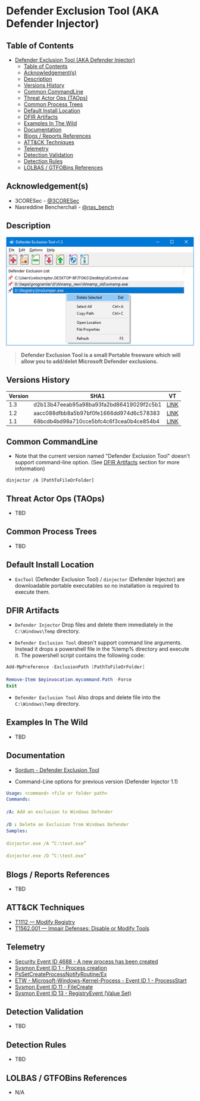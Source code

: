 # Defender Exclusion Tool (AKA Defender Injector)

## Table of Contents

- [Defender Exclusion Tool (AKA Defender Injector)](#defender-exclusion-tool-aka-defender-injector)
  - [Table of Contents](#table-of-contents)
  - [Acknowledgement(s)](#acknowledgements)
  - [Description](#description)
  - [Versions History](#versions-history)
  - [Common CommandLine](#common-commandline)
  - [Threat Actor Ops (TAOps)](#threat-actor-ops-taops)
  - [Common Process Trees](#common-process-trees)
  - [Default Install Location](#default-install-location)
  - [DFIR Artifacts](#dfir-artifacts)
  - [Examples In The Wild](#examples-in-the-wild)
  - [Documentation](#documentation)
  - [Blogs / Reports References](#blogs--reports-references)
  - [ATT&CK Techniques](#attck-techniques)
  - [Telemetry](#telemetry)
  - [Detection Validation](#detection-validation)
  - [Detection Rules](#detection-rules)
  - [LOLBAS / GTFOBins References](#lolbas--gtfobins-references)

## Acknowledgement(s)

- 3CORESec - [@3CORESec](https://twitter.com/3CORESec)
- Nasreddine Bencherchali - [@nas_bench](https://twitter.com/nas_bench)

## Description

<p align="center"><img src="/Images/Screenshots/DefenderExclusionTool.png"></p>

> **Defender Exclusion Tool is a small Portable freeware which will allow you to add/delet Microsoft Defender exclusions.**

## Versions History

| Version | SHA1                                     | VT                                                                                                                   |
|---------|------------------------------------------|----------------------------------------------------------------------------------------------------------------------|
| 1.3    | d2b13b47eeab95a98ba93fa2bd86419029f2c5b1 | [LINK](https://www.virustotal.com/gui/file/7d8f35945c17c54056d4aaca05c14bd45640a8c9d1d38f646ae06a8b9cb0c117)                                                                                                             |
| 1.2    | aacc088dfbb8a5b97bf0fe1666dd974d6c578383 | [LINK](https://www.virustotal.com/gui/file/3cbbd45d2acc6fe5dbb71faa7febc910329d1b032aaaede54036b203a6563367)                                                                                                             |
| 1.1    | 68bcdb4bd98a710cce5bfc4c6f3cea0b4ce854b4 | [LINK](https://www.virustotal.com/gui/file/4b3a81fe645bae70594161be1c467636b9caf36a1451c615f79e8ae24609f975)                                                                                                             |

## Common CommandLine

- Note that the current version named "Defender Exclusion Tool" doesn't support command-line option. (See [DFIR Artifacts](#dfir-artifacts) section for more information)

```batch
dinjector /A [PathToFileOrFolder]
```

## Threat Actor Ops (TAOps)

- TBD

## Common Process Trees

- TBD

## Default Install Location

- ``ExcTool`` (Defender Exclusion Tool) / ``dinjector`` (Defender Injector) are downloadable portable executables so no installation is required to execute them.

## DFIR Artifacts

- ``Defender Injector`` Drop files and delete them immediately in the ``C:\Windows\Temp`` directory.

- ``Defender Exclusion Tool`` doesn't support command line arguments. Instead it drops a powershell file in the %temp% directory and execute it. The powershell script contains the following code:

```powershell
Add-MpPreference -ExclusionPath [PathToFileOrFolder]

Remove-Item $myinvocation.mycommand.Path -Force
Exit
```

- ``Defender Exclusion Tool`` Also drops and delete file into the ``C:\Windows\Temp`` directory.

## Examples In The Wild

- TBD

## Documentation

- [Sordum - Defender Exclusion Tool](https://www.sordum.org/10636/defender-exclusion-tool-v1-3/)

- Command-Line options for previous version (Defender Injector 1.1)

```yaml
Usage: <command> <file or folder path>
Commands:

/A: Add an exclusion to Windows Defender

/D : Delete an Exclusion from Windows Defender
Samples:

dinjector.exe /A “C:\text.exe”

dinjector.exe /D “C:\test.exe”
```

## Blogs / Reports References

- TBD

## ATT&CK Techniques

- [T1112 — Modify Registry](https://attack.mitre.org/techniques/T1112/)
- [T1562.001 — Impair Defenses: Disable or Modify Tools](https://attack.mitre.org/techniques/T1562/001/)

## Telemetry

- [Security Event ID 4688 - A new process has been created](https://www.ultimatewindowssecurity.com/securitylog/encyclopedia/event.aspx?eventID=4688)
- [Sysmon Event ID 1 - Process creation](https://www.ultimatewindowssecurity.com/securitylog/encyclopedia/event.aspx?eventid=90001)
- [PsSetCreateProcessNotifyRoutine/Ex](https://docs.microsoft.com/en-us/windows-hardware/drivers/ddi/ntddk/nf-ntddk-pssetcreateprocessnotifyroutineex)
- [ETW - Microsoft-Windows-Kernel-Process - Event ID 1 - ProcessStart](https://github.com/nasbench/EVTX-ETW-Resources)
- [Sysmon Event ID 11 - FileCreate](https://www.ultimatewindowssecurity.com/securitylog/encyclopedia/event.aspx?eventid=90011)
- [Sysmon Event ID 13 - RegistryEvent (Value Set)](https://www.ultimatewindowssecurity.com/securitylog/encyclopedia/event.aspx?eventid=90013)

## Detection Validation

- TBD

## Detection Rules

- TBD

## LOLBAS / GTFOBins References

- N/A
